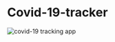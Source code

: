 # Covid-19-tracker

![covid-19 tracking app](https://user-images.githubusercontent.com/73601711/129807816-d5b053e4-8090-458d-9b49-448cace3eb87.gif)

